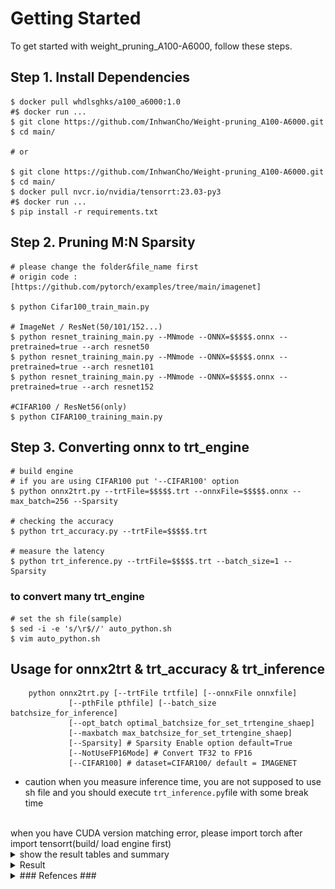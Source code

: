 # Getting Started

To get started with weight_pruning_A100-A6000, follow these steps.

## Step 1. Install Dependencies

```
$ docker pull whdlsghks/a100_a6000:1.0
#$ docker run ...
$ git clone https://github.com/InhwanCho/Weight-pruning_A100-A6000.git
$ cd main/

# or

$ git clone https://github.com/InhwanCho/Weight-pruning_A100-A6000.git
$ cd main/
$ docker pull nvcr.io/nvidia/tensorrt:23.03-py3
#$ docker run ...
$ pip install -r requirements.txt
```

## Step 2. Pruning M:N Sparsity
```
# please change the folder&file_name first
# origin code : [https://github.com/pytorch/examples/tree/main/imagenet]

$ python Cifar100_train_main.py 

# ImageNet / ResNet(50/101/152...)
$ python resnet_training_main.py --MNmode --ONNX=$$$$$.onnx --pretrained=true --arch resnet50
$ python resnet_training_main.py --MNmode --ONNX=$$$$$.onnx --pretrained=true --arch resnet101
$ python resnet_training_main.py --MNmode --ONNX=$$$$$.onnx --pretrained=true --arch resnet152

#CIFAR100 / ResNet56(only)
$ python CIFAR100_training_main.py
```

## Step 3. Converting onnx to trt_engine
```
# build engine
# if you are using CIFAR100 put '--CIFAR100' option
$ python onnx2trt.py --trtFile=$$$$$.trt --onnxFile=$$$$$.onnx --max_batch=256 --Sparsity

# checking the accuracy
$ python trt_accuracy.py --trtFile=$$$$$.trt

# measure the latency
$ python trt_inference.py --trtFile=$$$$$.trt --batch_size=1 --Sparsity
```

### to convert many trt_engine
```
# set the sh file(sample)
$ sed -i -e 's/\r$//' auto_python.sh
$ vim auto_python.sh
```

## Usage for onnx2trt & trt_accuracy & trt_inference
```
    python onnx2trt.py [--trtFile trtfile] [--onnxFile onnxfile]
             [--pthFile pthfile] [--batch_size batchsize_for_inference]
             [--opt_batch optimal_batchsize_for_set_trtengine_shaep]
             [--maxbatch max_batchsize_for_set_trtengine_shaep]
             [--Sparsity] # Sparsity Enable option default=True
             [--NotUseFP16Mode] # Convert TF32 to FP16
             [--CIFAR100] # dataset=CIFAR100/ default = IMAGENET
```


- caution
when you measure inference time, you are not supposed to use sh file and you should execute `trt_inference.py`file with some break time
<br>
when you have CUDA version matching error, please import torch after import tensorrt(build/ load engine first)


<details>
<summary>show the result tables and summary</summary>
<div markdown="1">

A100 table
![캡처](src/a100_imgnet.PNG)
![캡처](src/a100_cifar100.PNG)
<br>
<br>
RTX-A6000 table
![캡처](src/a6000_imagenet.PNG)
![캡처](src/a6000_cifar100.PNG)
<br>
### Summary(line chart, FP16)
- GPU(A100, A6000)별, batch_size에 따른 trt engine의 추론 속도 차이[위]/변화율[아래]
- 각 실험 당 optimal_batch를 지정하여 engine을 만들어서 실험을 진행
(각 실험 당 1개의 trt_file 생성)
- ResNet56은 CIFAR-100 dataset을 사용.
추론 속도가 batch=256 이여도 빠르기 때문인지, 추론 속도가 batch=1에서만 약 8% 증가
- ResNet50, 101, 152는 ImageNet을 사용하였고,
Set Sparsity weight = True 하였을 때 전반적으로 속도가 감소.
[위의 2개의 그래프 A100, 6000 / inference time by batch size]
- ResNet50, 101, 152는 batch=1에서는 증가율이 적으나, 
batch=16 이상의 경우 일반적으로 높은 증가율을 보임
[아래 2개의 그래프 A100, 6000 / speed increase rate]
summary graph
![캡처](src/graph.PNG)

<br>
### Summary(line chart, TF32)

- ResNet152(ImageNet)에서만 실험
- TF32모드에서는 A100에서는 inference time의 증가가 거의 없고, 
RTX-A6000에서는 batch_size=1일때만 약 8% 증가
<br>
tf32 table
![캡처](src/tf32.PNG)


</div>
</details>

<details>
<summary>Result</summary>
<div markdown="1">

Result
- CIFAR100-ResNet56 FP16 기준 속도가 약 batch_size=1에서만 8% 빨라지는 것을 확인
- ImageNet-ResNet 모델은 batch_size에 따라 2%~18% 속도 증가를 확인
    
- TensorRT엔진에서 정확도가 파이토치 모델과 유사하게 나오는 것을 확인
<br>


</div>
</details>

<details>
<summary>### Refences ###</summary>
<div markdown="1">
    
[Notion link in detail](https://www.notion.so/keti-via/NPU-Weight-pruning-A100-A6000-Latency-2518e742b26e47e88b79ed9abac98166)

M:N sparsity Technical blog, NVIDIA 공식 문서 1,공식 문서 2 

[Accelerating Inference with Sparsity Using the NVIDIA Ampere Architecture and NVIDIA TensorRT | NVIDIA Technical Blog](https://developer.nvidia.com/blog/accelerating-inference-with-sparsity-using-ampere-and-tensorrt/)

[NVIDIA tensorRT](https://docs.nvidia.com/deeplearning/tensorrt/api/index.html)

[IExecutionContext — NVIDIA TensorRT Standard Python API Documentation 8.6.0 documentation](https://docs.nvidia.com/deeplearning/tensorrt/api/python_api/infer/Core/ExecutionContext.html#tensorrt.IExecutionContext.execute_async_v3)


- 코드 참고용 tnsorRT, 최신 버전 TensorRT 예제, MN spartsity(pruning)

[NVIDIA/TensorRT](https://github.com/NVIDIA/TensorRT)

[NVIDIA/trt-samples-for-hackathon-cn](https://github.com/NVIDIA/trt-samples-for-hackathon-cn)

[NVIDIA/apex](https://github.com/NVIDIA/apex)

- NM-sparsity/ trt엔진 상세 분석/ 논문리뷰

[TensorRT 코드 참고](https://github.com/aojunzz/NM-sparsity)
    
[TensorRT 분석](https://velog.io/@sjj995/TensorRT-Polygraphy를-활용하여-간단하게-trt-engine-추론-과정-알아보기)

[Acceleration sparse DNN 논문 리뷰](https://moon-walker.medium.com/리뷰-accelerating-sparse-deep-neural-networks-870b88c0e2bc)
    
</div>
</details>
